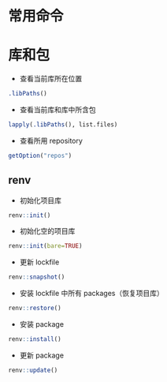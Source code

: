 # 常用命令

# 库和包

- 查看当前库所在位置

```r
.libPaths()
```

- 查看当前库和库中所含包

```R
lapply(.libPaths(), list.files)
```

- 查看所用 repository

```R
getOption("repos")
```

## renv

- 初始化项目库

```R
renv::init()
```

- 初始化空的项目库

```R
renv::init(bare=TRUE)
```

- 更新 lockfile

```R
renv::snapshot()
```

- 安装 lockfile 中所有 packages（恢复项目库）

```r
renv::restore()
```

- 安装 package

```R
renv::install()
```

- 更新 package

```R
renv::update()
```

